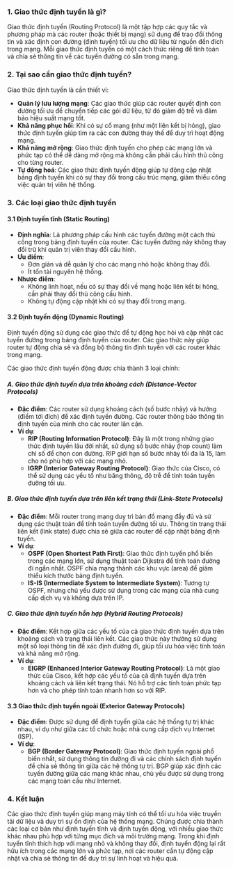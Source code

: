 ### 1. **Giao thức định tuyến là gì?**
Giao thức định tuyến (Routing Protocol) là một tập hợp các quy tắc và phương pháp mà các router (hoặc thiết bị mạng) sử dụng để trao đổi thông tin và xác định con đường (định tuyến) tối ưu cho dữ liệu từ nguồn đến đích trong mạng. Mỗi giao thức định tuyến có một cách thức riêng để tính toán và chia sẻ thông tin về các tuyến đường có sẵn trong mạng.

### 2. **Tại sao cần giao thức định tuyến?**
Giao thức định tuyến là cần thiết vì:
- **Quản lý lưu lượng mạng**: Các giao thức giúp các router quyết định con đường tối ưu để chuyển tiếp các gói dữ liệu, từ đó giảm độ trễ và đảm bảo hiệu suất mạng tốt.
- **Khả năng phục hồi**: Khi có sự cố mạng (như một liên kết bị hỏng), giao thức định tuyến giúp tìm ra các con đường thay thế để duy trì hoạt động mạng.
- **Khả năng mở rộng**: Giao thức định tuyến cho phép các mạng lớn và phức tạp có thể dễ dàng mở rộng mà không cần phải cấu hình thủ công cho từng router.
- **Tự động hoá**: Các giao thức định tuyến động giúp tự động cập nhật bảng định tuyến khi có sự thay đổi trong cấu trúc mạng, giảm thiểu công việc quản trị viên hệ thống.

### 3. **Các loại giao thức định tuyến**

#### 3.1 **Định tuyến tĩnh (Static Routing)**
- **Định nghĩa**: Là phương pháp cấu hình các tuyến đường một cách thủ công trong bảng định tuyến của router. Các tuyến đường này không thay đổi trừ khi quản trị viên thay đổi cấu hình.
- **Ưu điểm**: 
  - Đơn giản và dễ quản lý cho các mạng nhỏ hoặc không thay đổi.
  - Ít tốn tài nguyên hệ thống.
- **Nhược điểm**: 
  - Không linh hoạt, nếu có sự thay đổi về mạng hoặc liên kết bị hỏng, cần phải thay đổi thủ công cấu hình.
  - Không tự động cập nhật khi có sự thay đổi trong mạng.

#### 3.2 **Định tuyến động (Dynamic Routing)**
Định tuyến động sử dụng các giao thức để tự động học hỏi và cập nhật các tuyến đường trong bảng định tuyến của router. Các giao thức này giúp router tự động chia sẻ và đồng bộ thông tin định tuyến với các router khác trong mạng.

Các giao thức định tuyến động được chia thành 3 loại chính:

##### **A. Giao thức định tuyến dựa trên khoảng cách (Distance-Vector Protocols)**

- **Đặc điểm**: Các router sử dụng khoảng cách (số bước nhảy) và hướng (điểm tới đích) để xác định tuyến đường. Các router thông báo thông tin định tuyến của mình cho các router lân cận.
- **Ví dụ**:
  - **RIP (Routing Information Protocol)**: Đây là một trong những giao thức định tuyến lâu đời nhất, sử dụng số bước nhảy (hop count) làm chỉ số để chọn con đường. RIP giới hạn số bước nhảy tối đa là 15, làm cho nó phù hợp với các mạng nhỏ.
  - **IGRP (Interior Gateway Routing Protocol)**: Giao thức của Cisco, có thể sử dụng các yếu tố như băng thông, độ trễ để tính toán tuyến đường tối ưu.

##### **B. Giao thức định tuyến dựa trên liên kết trạng thái (Link-State Protocols)**

- **Đặc điểm**: Mỗi router trong mạng duy trì bản đồ mạng đầy đủ và sử dụng các thuật toán để tính toán tuyến đường tối ưu. Thông tin trạng thái liên kết (link state) được chia sẻ giữa các router để cập nhật bảng định tuyến.
- **Ví dụ**:
  - **OSPF (Open Shortest Path First)**: Giao thức định tuyến phổ biến trong các mạng lớn, sử dụng thuật toán Dijkstra để tính toán đường đi ngắn nhất. OSPF chia mạng thành các khu vực (area) để giảm thiểu kích thước bảng định tuyến.
  - **IS-IS (Intermediate System to Intermediate System)**: Tương tự OSPF, nhưng chủ yếu được sử dụng trong các mạng của nhà cung cấp dịch vụ và không dựa trên IP.

##### **C. Giao thức định tuyến hỗn hợp (Hybrid Routing Protocols)**

- **Đặc điểm**: Kết hợp giữa các yếu tố của cả giao thức định tuyến dựa trên khoảng cách và trạng thái liên kết. Các giao thức này thường sử dụng một số loại thông tin để xác định đường đi, giúp tối ưu hóa việc tính toán và khả năng mở rộng.
- **Ví dụ**:
  - **EIGRP (Enhanced Interior Gateway Routing Protocol)**: Là một giao thức của Cisco, kết hợp các yếu tố của cả định tuyến dựa trên khoảng cách và liên kết trạng thái. Nó hỗ trợ các tính toán phức tạp hơn và cho phép tính toán nhanh hơn so với RIP.

#### 3.3 **Giao thức định tuyến ngoài (Exterior Gateway Protocols)**

- **Đặc điểm**: Được sử dụng để định tuyến giữa các hệ thống tự trị khác nhau, ví dụ như giữa các tổ chức hoặc nhà cung cấp dịch vụ Internet (ISP).
- **Ví dụ**:
  - **BGP (Border Gateway Protocol)**: Giao thức định tuyến ngoài phổ biến nhất, sử dụng thông tin đường đi và các chính sách định tuyến để chia sẻ thông tin giữa các hệ thống tự trị. BGP giúp xác định các tuyến đường giữa các mạng khác nhau, chủ yếu được sử dụng trong các mạng toàn cầu như Internet.

### 4. **Kết luận**
Các giao thức định tuyến giúp mạng máy tính có thể tối ưu hóa việc truyền tải dữ liệu và duy trì sự ổn định của hệ thống mạng. Chúng được chia thành các loại cơ bản như định tuyến tĩnh và định tuyến động, với nhiều giao thức khác nhau phù hợp với từng mục đích và môi trường mạng. Trong khi định tuyến tĩnh thích hợp với mạng nhỏ và không thay đổi, định tuyến động lại rất hữu ích trong các mạng lớn và phức tạp, nơi các router cần tự động cập nhật và chia sẻ thông tin để duy trì sự linh hoạt và hiệu quả.
